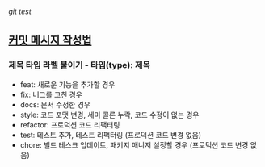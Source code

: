 ###### git test

## [커밋 메시지 작성법](http://sujinlee.me/professional-github/)
### 제목 타입 라벨 붙이기 - 타입(type): 제목
- feat: 새로운 기능을 추가할 경우
- fix: 버그를 고친 경우
- docs: 문서 수정한 경우
- style: 코드 포맷 변경, 세미 콜론 누락, 코드 수정이 없는 경우
- refactor: 프로덕션 코드 리팩터링
- test: 테스트 추가, 테스트 리팩터링 (프로덕션 코드 변경 없음)
- chore: 빌드 테스크 업데이트, 패키지 매니저 설정할 경우 (프로덕션 코드 변경 없음)

